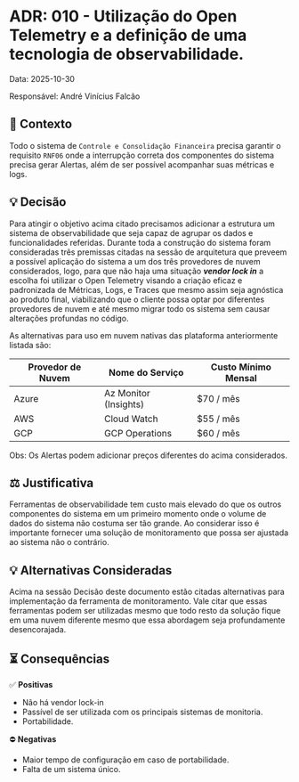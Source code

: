 
# ADR: 010 - Utilização do Open Telemetry e a definição de uma tecnologia de observabilidade.

Data: 2025-10-30

Responsável: André Vinícius Falcão

## :open_book: Contexto
Todo o sistema de `Controle e Consolidação Financeira` precisa garantir o requisito `RNF06` onde a interrupção correta dos componentes do sistema precisa gerar Alertas, além de ser possível acompanhar suas métricas e logs.
  

## :bulb: Decisão
Para atingir o objetivo acima citado precisamos adicionar a estrutura um sistema de observabilidade que seja capaz de agrupar os dados e funcionalidades referidas. Durante toda a construção do sistema foram consideradas três premissas citadas na sessão de arquitetura que preveem a possível aplicação do sistema a um dos três provedores de nuvem considerados, logo, para que não haja uma situação ***vendor lock in*** a escolha foi utilizar o Open Telemetry visando a criação eficaz e padronizada de Métricas, Logs, e Traces que mesmo assim seja agnóstica ao produto final, viabilizando que o cliente possa optar por diferentes provedores de nuvem e até mesmo migrar todo os sistema sem causar alterações profundas no código. 

As alternativas para uso em nuvem nativas das plataforma anteriormente listada são:

| Provedor de Nuvem | Nome do Serviço | Custo Mínimo Mensal |
|--|--|--|
| Azure | Az Monitor (Insights)| $70 / mês |
| AWS | Cloud Watch| $55 / mês |
| GCP | GCP Operations | $60 / mês |

Obs: Os Alertas podem adicionar preços diferentes do acima considerados.

## :balance_scale: Justificativa
Ferramentas de observabilidade tem custo mais elevado do que os outros componentes do sistema em um primeiro momento onde o volume de dados do sistema não costuma ser tão grande. Ao considerar isso é importante fornecer uma solução de monitoramento que possa ser ajustada ao sistema não o contrário.

## :bulb: Alternativas Consideradas

Acima na sessão Decisão deste documento estão citadas alternativas para implementação da ferramenta de monitoramento. Vale citar que essas ferramentas podem ser utilizadas mesmo que todo resto da solução fique em uma nuvem diferente mesmo que essa abordagem seja profundamente desencorajada. 

## :hourglass_flowing_sand: **Consequências**
:white_check_mark: **Positivas**
- Não há vendor lock-in
- Passível de ser utilizada com os principais sistemas de monitoria.
- Portabilidade.

:no_entry: **Negativas**
- Maior tempo de configuração em caso de portabilidade.
- Falta de um sistema único.

